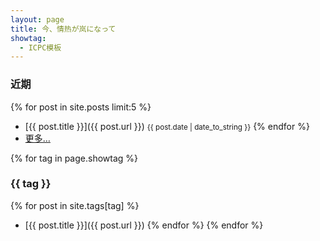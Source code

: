 ```yaml
---
layout: page
title: 今、情热が岚になって
showtag:
  - ICPC模板
---
```

### 近期
{% for post in site.posts limit:5 %}
- [{{ post.title }}]({{ post.url }}) <small>{{ post.date | date_to_string  }}</small>
{% endfor %}
- [更多…](/archive)

{% for tag in page.showtag %}
### {{ tag }}
{% for post in site.tags[tag] %}
- [{{ post.title }}]({{ post.url }})
{% endfor %}
{% endfor %}
